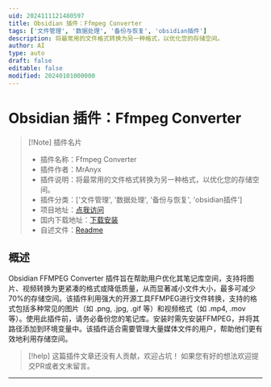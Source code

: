 ```yaml
---
uid: 2024111121480597
title: Obsidian 插件：Ffmpeg Converter
tags: ['文件管理', '数据处理', '备份与恢复', 'obsidian插件']
description: 将最常用的文件格式转换为另一种格式，以优化您的存储空间。
author: AI
type: auto
draft: false
editable: false
modified: 20240101000000
---
```


# Obsidian 插件：Ffmpeg Converter

> [!Note] 插件名片
> - 插件名称：Ffmpeg Converter
> - 插件作者：MrAnyx
> - 插件说明：将最常用的文件格式转换为另一种格式，以优化您的存储空间。
> - 插件分类：['文件管理', '数据处理', '备份与恢复', 'obsidian插件']
> - 项目地址：[点我访问](https://github.com/MrAnyx/obsidian-ffmpeg-converter)
> - 国内下载地址：[下载安装](https://pkmer.cn/products/plugin/pluginMarket/?ffmpeg-converter)
> - 自述文件：[Readme](https://ghproxy.net/https://raw.githubusercontent.com/MrAnyx/obsidian-ffmpeg-converter/master/README.md)



## 概述

Obsidian FFMPEG Converter 插件旨在帮助用户优化其笔记库空间，支持将图片、视频转换为更紧凑的格式或降低质量，从而显著减小文件大小，最多可减少70%的存储空间。该插件利用强大的开源工具FFMPEG进行文件转换，支持的格式包括多种常见的图片（如 .png, .jpg, .gif 等）和视频格式（如 .mp4, .mov 等）。使用此插件前，请务必备份您的笔记库。安装时需先安装FFMPEG，并将其路径添加到环境变量中。该插件适合需要管理大量媒体文件的用户，帮助他们更有效地利用存储空间。


> [!help] 
> 这篇插件文章还没有人贡献，欢迎占坑！
> 如果您有好的想法欢迎提交PR或者文末留言。
> 

---



